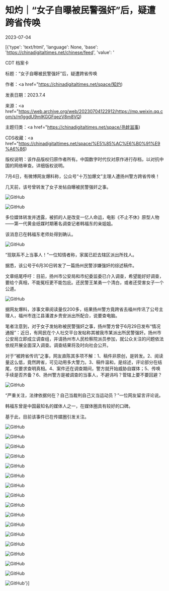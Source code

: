 # 知灼｜“女子自曝被民警强奸”后，疑遭跨省传唤

2023-07-04

[{'type': 'text/html', 'language': None, 'base': 'https://chinadigitaltimes.net/chinese/feed', 'value': '

CDT 档案卡

标题：“女子自曝被民警强奸”后，疑遭跨省传唤

作者：<a href="https://chinadigitaltimes.net/space/知灼)

发表日期：2023.7.4

来源：<a href="https://web.archive.org/web/20230704122912/https://mp.weixin.qq.com/s/m1ggdU9mIKGGFqezV8m8VQ)

主题归类：<a href="https://chinadigitaltimes.net/space/寻衅滋事)

CDS收藏：<a href="https://chinadigitaltimes.net/space/%E5%85%AC%E6%B0%91%E9%A6%86)

版权说明：该作品版权归原作者所有。中国数字时代仅对原作进行存档，以对抗中国的网络审查。详细版权说明。





7月4日，有微博网友爆料称，公众号“十万加爆文”主理人遭扬州警方跨省传唤！

几天前，该号曾转发了女子发帖自曝被民警强奸之事。

![GitHub](https://chinadigitaltimes.net/chinese/files/2023/07/640-3.jpeg)

![GitHub](https://chinadigitaltimes.net/chinese/files/2023/07/640-1-1.jpeg)

多位媒体转发并透露，被抓的人是改变一亿人命运，电影《不止不休》原型人物——第一代黄金纸媒时期著名调查记者韩福东的亲姐姐。

该消息已在韩福东老师处得到确认。

![GitHub](https://chinadigitaltimes.net/chinese/files/2023/07/640-2-1.jpeg)

“现联系不上当事人！”一位知情者称，家属已赶去辖区派出所找人。

据悉，该公号于6月30日转发了一篇扬州民警涉嫌强奸的综述稿件。

文章结尾呼吁：目前，扬州市公安局和市纪委监委已介入调查，希望能好好调查，要给个真相，不能冤枉更不能包庇。还民警王某勇一个清白，或者还受害女子一个公道。

![GitHub](https://chinadigitaltimes.net/chinese/files/2023/07/640-3-1.jpeg)

据网友爆料，涉事文章阅读量仅200多，结果扬州警方竟跨省去福州传讯了公号主理人，福州市连江县潘渡乡贵安派出所配合，说要查电脑。

笔者注意到，对于女子发帖称被民警强奸之事，扬州警方曾于6月29日发布“情况通报”：近日，有网民在个人社交平台发帖称其被我市某派出所民警强奸。扬州市公安局立即成立调查组，并请扬州市人民检察院派员参加，就公众关注的问题依法依规开展全面深入调查。调查结果将及时向社会公开。

对于“被跨省传讯”之事，网友直陈其多项不解：1、稿件非原创，是转发。2、阅读量这么低，竟然跨省，可见动用多大警力。3、稿件温和，是综述，评论部分在结尾，仅要求查明真相。4、案件还在调查期间，警方就开始威胁自媒体；5、传唤手续是否齐备？6、扬州警方是被调查的当事人，不避讳吗？管辖上要不要回避？

![GitHub](https://chinadigitaltimes.net/chinese/files/2023/07/640-4.jpeg)

“严重关注，法律依据何在？自己当裁判自己又当运动员？”一位网友留言评论说。

韩福东曾是中国最知名的媒体人之一，在媒体圈具有较好的口碑。

基于此，目前该事件已在传媒圈引发关注。

![GitHub](https://chinadigitaltimes.net/chinese/files/2023/07/640-5.jpeg)

![GitHub](https://chinadigitaltimes.net/chinese/files/2023/07/640-6.jpeg)

![GitHub](https://chinadigitaltimes.net/chinese/files/2023/07/640-8.jpeg)

![GitHub](https://chinadigitaltimes.net/chinese/files/2023/07/640-7-1.jpeg)

![GitHub](https://chinadigitaltimes.net/chinese/files/2023/07/640-9.jpeg)

![GitHub](https://chinadigitaltimes.net/chinese/files/2023/07/640-10.jpeg)

![GitHub](https://chinadigitaltimes.net/chinese/files/2023/07/640-11.jpeg)

![GitHub](https://chinadigitaltimes.net/chinese/files/2023/07/640-13.jpeg)

![GitHub](https://chinadigitaltimes.net/chinese/files/2023/07/640-14.jpeg)

![GitHub](https://chinadigitaltimes.net/chinese/files/2023/07/640-15.jpeg)

![GitHub](https://chinadigitaltimes.net/chinese/files/2023/07/640-16.jpeg)

![GitHub](https://chinadigitaltimes.net/chinese/files/2023/07/640-17.jpeg)

![GitHub](https://chinadigitaltimes.net/chinese/files/2023/07/640-18.jpeg)

![GitHub](https://chinadigitaltimes.net/chinese/files/2023/07/640-19.jpeg)

![GitHub](https://chinadigitaltimes.net/chinese/files/2023/07/640-20.jpeg)

![GitHub](https://chinadigitaltimes.net/chinese/files/2023/07/640-21.jpeg)

![GitHub](https://chinadigitaltimes.net/chinese/files/2023/07/640-12-1.jpeg)'}]